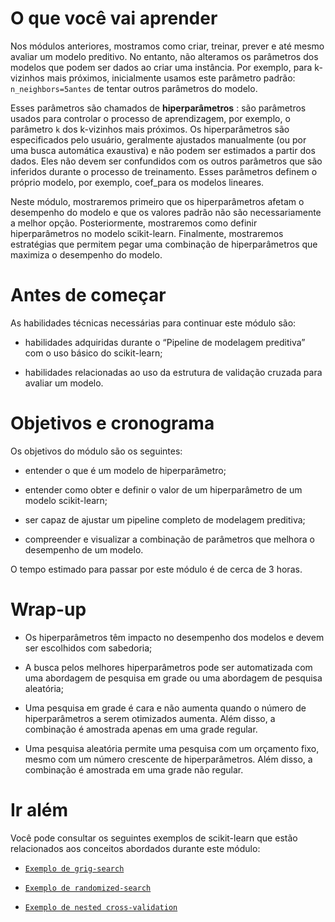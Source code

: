 # O que você vai aprender 

Nos módulos anteriores, mostramos como criar, treinar, prever e até mesmo avaliar um modelo preditivo. No entanto, não alteramos os parâmetros dos modelos que podem ser dados ao criar uma instância. Por exemplo, para k-vizinhos mais próximos, inicialmente usamos este parâmetro padrão: `n_neighbors=5antes` de tentar outros parâmetros do modelo.

Esses parâmetros são chamados de **hiperparâmetros** : são parâmetros usados para controlar o processo de aprendizagem, por exemplo, o parâmetro `k` dos k-vizinhos mais próximos. Os hiperparâmetros são especificados pelo usuário, geralmente ajustados manualmente (ou por uma busca automática exaustiva) e não podem ser estimados a partir dos dados. Eles não devem ser confundidos com os outros parâmetros que são inferidos durante o processo de treinamento. Esses parâmetros definem o próprio modelo, por exemplo, coef_para os modelos lineares.

Neste módulo, mostraremos primeiro que os hiperparâmetros afetam o desempenho do modelo e que os valores padrão não são necessariamente a melhor opção. Posteriormente, mostraremos como definir hiperparâmetros no modelo scikit-learn. Finalmente, mostraremos estratégias que permitem pegar uma combinação de hiperparâmetros que maximiza o desempenho do modelo.

# Antes de começar

As habilidades técnicas necessárias para continuar este módulo são:

- habilidades adquiridas durante o “Pipeline de modelagem preditiva” com o uso básico do scikit-learn;

- habilidades relacionadas ao uso da estrutura de validação cruzada para avaliar um modelo.

# Objetivos e cronograma

Os objetivos do módulo são os seguintes:

- entender o que é um modelo de hiperparâmetro;

- entender como obter e definir o valor de um hiperparâmetro de um modelo scikit-learn;

- ser capaz de ajustar um pipeline completo de modelagem preditiva;

- compreender e visualizar a combinação de parâmetros que melhora o desempenho de um modelo.

O tempo estimado para passar por este módulo é de cerca de 3 horas.

# Wrap-up

* Os hiperparâmetros têm impacto no desempenho dos modelos e devem ser escolhidos com sabedoria;

* A busca pelos melhores hiperparâmetros pode ser automatizada com uma abordagem de pesquisa em grade ou uma abordagem de pesquisa aleatória;

* Uma pesquisa em grade é cara e não aumenta quando o número de hiperparâmetros a serem otimizados aumenta. Além disso, a combinação é amostrada apenas em uma grade regular.

* Uma pesquisa aleatória permite uma pesquisa com um orçamento fixo, mesmo com um número crescente de hiperparâmetros. Além disso, a combinação é amostrada em uma grade não regular.

# Ir além

Você pode consultar os seguintes exemplos de scikit-learn que estão relacionados aos conceitos abordados durante este módulo:

* [`Exemplo de grig-search`](https://scikit-learn.org/stable/auto_examples/model_selection/plot_grid_search_digits.html#sphx-glr-auto-examples-model-selection-plot-grid-search-digits-py)

* [`Exemplo de randomized-search`](https://scikit-learn.org/stable/auto_examples/model_selection/plot_randomized_search.html#sphx-glr-auto-examples-model-selection-plot-randomized-search-py)

* [`Exemplo de nested cross-validation`](https://scikit-learn.org/stable/auto_examples/model_selection/plot_nested_cross_validation_iris.html#sphx-glr-auto-examples-model-selection-plot-nested-cross-validation-iris-py)
